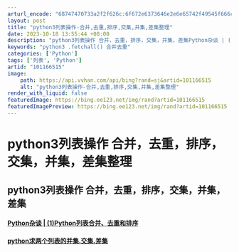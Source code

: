 ```yaml
---
arturl_encode: "68747470733a2f2f626c:6f672e6373646e2e6e65742f49545f666c79696e673632352f:61727469636c652f64657461696c732f313031313636353135"
layout: post
title: "python3列表操作-合并,去重,排序,交集,并集,差集整理"
date: 2023-10-18 13:55:44 +08:00
description: "python3列表操作 合并，去重，排序，交集，并集，差集Python杂谈 | (1)Python列"
keywords: "python3 .fetchall() 合并去重"
categories: ['Python']
tags: ['列表', 'Python']
artid: "101166515"
image:
    path: https://api.vvhan.com/api/bing?rand=sj&artid=101166515
    alt: "python3列表操作-合并,去重,排序,交集,并集,差集整理"
render_with_liquid: false
featuredImage: https://bing.ee123.net/img/rand?artid=101166515
featuredImagePreview: https://bing.ee123.net/img/rand?artid=101166515
---
```


# python3列表操作 合并，去重，排序，交集，并集，差集整理

## python3列表操作 合并，去重，排序，交集，并集，差集

#### [Python杂谈 | (1)Python列表合并、去重和排序](https://blog.csdn.net/sdu_hao/article/details/83037940#%E4%B8%80.append%28%29)

#### [python求两个列表的并集.交集.差集](https://www.cnblogs.com/baijinshuo/articles/10403448.html)